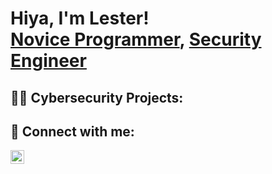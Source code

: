 <h1>Hiya, I'm Lester! <br/><a href="https://github.com/ProfessorVoodoo">Novice Programmer</a>, <a href="https://www.linkedin.com/in/lesterwalker/">Security Engineer</a>

<h2>👨‍💻 Cybersecurity Projects:</h2>



<h2> 🤳 Connect with me:</h2>

[<img align="left" alt="LesterWalker | LinkedIn" width="22px" src="https://cdn.jsdelivr.net/npm/simple-icons@v3/icons/linkedin.svg" />][linkedin]



[linkedin]: https://www.linkedin.com/in/lesterwalker/

<!--
**joshmadakor1/joshmadakor1** is a ✨ _special_ ✨ repository because its `README.md` (this file) appears on your GitHub profile.

Here are some ideas to get you started:

- 🔭 I’m currently working on ...
- 🌱 I’m currently learning ...
- 👯 I’m looking to collaborate on ...
- 🤔 I’m looking for help with ...
- 💬 Ask me about ...
- 📫 How to reach me: ...
- 😄 Pronouns: ...
- ⚡ Fun fact: ...
-->

